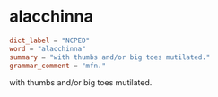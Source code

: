 # alacchinna

``` toml
dict_label = "NCPED"
word = "alacchinna"
summary = "with thumbs and/or big toes mutilated."
grammar_comment = "mfn."
```

with thumbs and/or big toes mutilated.

